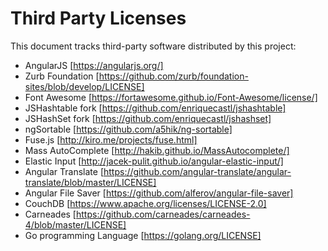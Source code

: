 # Third Party Licenses

This document tracks third-party software distributed by this project:

- AngularJS [https://angularjs.org/]
- Zurb Foundation [https://github.com/zurb/foundation-sites/blob/develop/LICENSE]
- Font Awesome [https://fortawesome.github.io/Font-Awesome/license/]
- JSHashtable fork [https://github.com/enriquecastl/jshashtable]
- JSHashSet fork [https://github.com/enriquecastl/jshashset]
- ngSortable [https://github.com/a5hik/ng-sortable]
- Fuse.js [http://kiro.me/projects/fuse.html]
- Mass AutoComplete [http://hakib.github.io/MassAutocomplete/]
- Elastic Input [http://jacek-pulit.github.io/angular-elastic-input/]
- Angular Translate [https://github.com/angular-translate/angular-translate/blob/master/LICENSE]
- Angular File Saver [https://github.com/alferov/angular-file-saver]
- CouchDB [https://www.apache.org/licenses/LICENSE-2.0]
- Carneades [https://github.com/carneades/carneades-4/blob/master/LICENSE]
- Go programming Language [https://golang.org/LICENSE]

